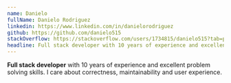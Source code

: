 ```yaml
---
name: Danielo
fullName: Danielo Rodriguez
linkedin: https://www.linkedin.com/in/danielorodriguez
github: https://github.com/danielo515
stackOverflow: https://stackoverflow.com/users/1734815/danielo515?tab=profile
headline: Full stack developer with 10 years of experience and excellent problem solving skills. I care about correctness, maintainability and user experience.
---
```


**Full stack developer** with 10 years of experience and excellent problem solving skills. I care about correctness, maintainability and user experience.

